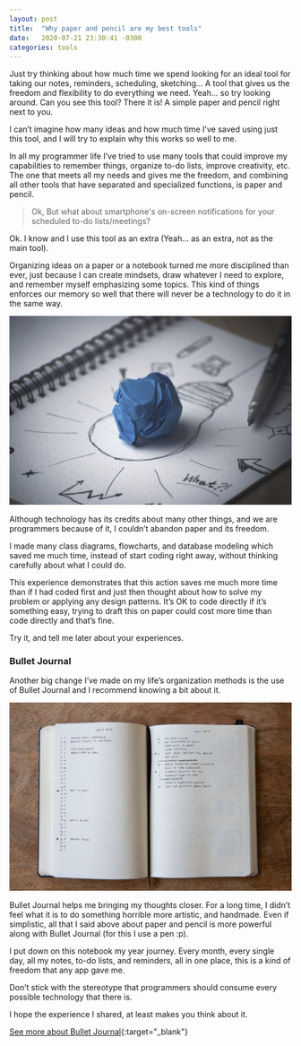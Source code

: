 ```yaml
---
layout: post
title:  "Why paper and pencil are my best tools"
date:   2020-07-21 23:30:41 -0300
categories: tools
---
```

Just try thinking about how much time we spend looking for an ideal tool for taking our notes, reminders, scheduling, sketching… A tool that gives us the freedom and flexibility to do everything we need. Yeah... so try looking around. Can you see this tool? There it is! A simple paper and pencil right next to you.

I can’t imagine how many ideas and how much time I've saved using just this tool, and I will try to explain why this works so well to me.

In all my programmer life I’ve tried to use many tools that could improve my capabilities to remember things, organize to-do lists, improve creativity, etc. The one that meets all my needs and gives me the freedom, and combining all other tools that have separated and specialized functions, is paper and pencil.

> Ok, But what about smartphone's on-screen notifications for your scheduled to-do lists/meetings?

Ok. I know and I use this tool as an extra (Yeah... as an extra, not as the main tool).

Organizing ideas on a paper or a notebook turned me more disciplined than ever, just because I can create mindsets, draw whatever I need to explore, and remember myself emphasizing some topics. This kind of things enforces our memory so well that there will never be a technology to do it in the same way.

![image](/assets/images/creativity-paper-1280.jpg)

Although technology has its credits about many other things, and we are programmers because of it, I couldn’t abandon paper and its freedom.

I made many class diagrams, flowcharts, and database modeling which saved me much time, instead of start coding right away, without thinking carefully about what I could do.

This experience demonstrates that this action saves me much more time than if I had coded first and just then thought about how to solve my problem or applying any design patterns. It’s OK to code directly if it’s something easy, trying to draft this on paper could cost more time than code directly and that’s fine.

Try it, and tell me later about your experiences.

### Bullet Journal

Another big change I’ve made on my life’s organization methods is the use of Bullet Journal and I recommend knowing a bit about it.

![image](/assets/images/bulletjournal.png)

Bullet Journal helps me bringing my thoughts closer. For a long time, I didn’t feel what it is to do something horrible more artistic, and handmade. Even if simplistic, all that I said above about paper and pencil is more powerful along with Bullet Journal (for this I use a pen :p).

I put down on this notebook my year journey. Every month, every single day, all my notes, to-do lists, and reminders, all in one place, this is a kind of freedom that any app gave me.

Don’t stick with the stereotype that programmers should consume every possible technology that there is.

I hope the experience I shared, at least makes you think about it.

[See more about Bullet Journal][bullet-journal]{:target="_blank"}

[bullet-journal]: https://bulletjournal.com/pages/learn
